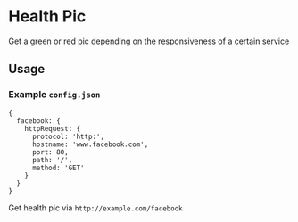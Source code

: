 # Health Pic

Get a green or red pic depending on the responsiveness of a certain service

## Usage

### Example `config.json`

    {
      facebook: {
        httpRequest: {
          protocol: 'http:',
          hostname: 'www.facebook.com',
          port: 80,
          path: '/',
          method: 'GET'
        }
      }
    }

Get health pic via `http://example.com/facebook`
